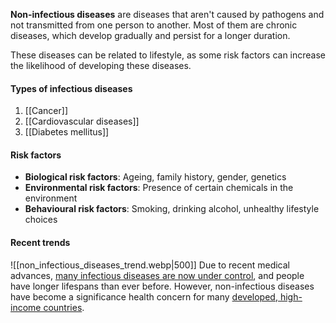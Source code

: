 **Non-infectious diseases** are diseases that aren't caused by pathogens and not transmitted from one person to another. Most of them are chronic diseases, which develop gradually and persist for a longer duration.

These diseases can be related to lifestyle, as some risk factors can increase the likelihood of developing these diseases.

#### Types of infectious diseases
1. [[Cancer]]
2. [[Cardiovascular diseases]]
3. [[Diabetes mellitus]]


#### Risk factors
- **Biological risk factors**: Ageing, family history, gender, genetics
- **Environmental risk factors**: Presence of certain chemicals in the environment
- **Behavioural risk factors**: Smoking, drinking alcohol, unhealthy lifestyle choices

#### Recent trends
![[non_infectious_diseases_trend.webp|500]]
Due to recent medical advances, <u>many infectious diseases are now under control</u>, and people have longer lifespans than ever before. However, non-infectious diseases have become a significance health concern for many <u>developed, high-income countries</u>.
